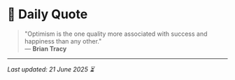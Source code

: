 # 📜 Daily Quote

> "Optimism is the one quality more associated with success and happiness than any other."  
> — **Brian Tracy**

---

_Last updated: 21 June 2025 ⏳_
